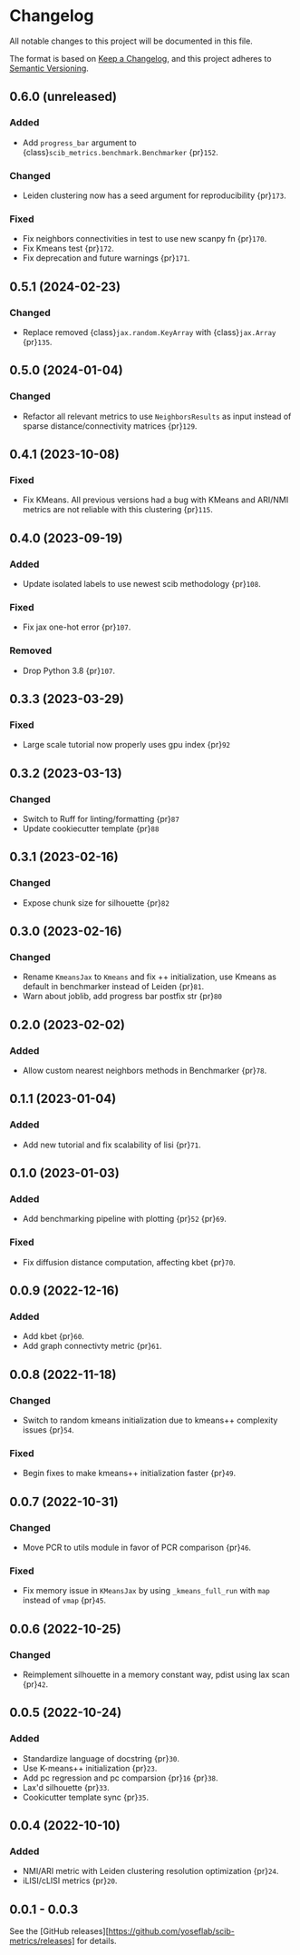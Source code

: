 # Changelog

All notable changes to this project will be documented in this file.

The format is based on [Keep a Changelog][],
and this project adheres to [Semantic Versioning][].

[keep a changelog]: https://keepachangelog.com/en/1.0.0/
[semantic versioning]: https://semver.org/spec/v2.0.0.html

## 0.6.0 (unreleased)

### Added

-   Add `progress_bar` argument to {class}`scib_metrics.benchmark.Benchmarker` {pr}`152`.

### Changed

-   Leiden clustering now has a seed argument for reproducibility {pr}`173`.

### Fixed

-   Fix neighbors connectivities in test to use new scanpy fn {pr}`170`.
-   Fix Kmeans test {pr}`172`.
-   Fix deprecation and future warnings {pr}`171`.

## 0.5.1 (2024-02-23)

### Changed

-   Replace removed {class}`jax.random.KeyArray` with {class}`jax.Array` {pr}`135`.

## 0.5.0 (2024-01-04)

### Changed

-   Refactor all relevant metrics to use `NeighborsResults` as input instead of sparse
    distance/connectivity matrices {pr}`129`.

## 0.4.1 (2023-10-08)

### Fixed

-   Fix KMeans. All previous versions had a bug with KMeans and ARI/NMI metrics are not reliable
    with this clustering {pr}`115`.

## 0.4.0 (2023-09-19)

### Added

-   Update isolated labels to use newest scib methodology {pr}`108`.

### Fixed

-   Fix jax one-hot error {pr}`107`.

### Removed

-   Drop Python 3.8 {pr}`107`.

## 0.3.3 (2023-03-29)

### Fixed

-   Large scale tutorial now properly uses gpu index {pr}`92`

## 0.3.2 (2023-03-13)

### Changed

-   Switch to Ruff for linting/formatting {pr}`87`
-   Update cookiecutter template {pr}`88`

## 0.3.1 (2023-02-16)

### Changed

-   Expose chunk size for silhouette {pr}`82`

## 0.3.0 (2023-02-16)

### Changed

-   Rename `KmeansJax` to `Kmeans` and fix ++ initialization, use Kmeans as default in benchmarker instead of Leiden {pr}`81`.
-   Warn about joblib, add progress bar postfix str {pr}`80`

## 0.2.0 (2023-02-02)

### Added

-   Allow custom nearest neighbors methods in Benchmarker {pr}`78`.

## 0.1.1 (2023-01-04)

### Added

-   Add new tutorial and fix scalability of lisi {pr}`71`.

## 0.1.0 (2023-01-03)

### Added

-   Add benchmarking pipeline with plotting {pr}`52` {pr}`69`.

### Fixed

-   Fix diffusion distance computation, affecting kbet {pr}`70`.

## 0.0.9 (2022-12-16)

### Added

-   Add kbet {pr}`60`.
-   Add graph connectivty metric {pr}`61`.

## 0.0.8 (2022-11-18)

### Changed

-   Switch to random kmeans initialization due to kmeans++ complexity issues {pr}`54`.

### Fixed

-   Begin fixes to make kmeans++ initialization faster {pr}`49`.

## 0.0.7 (2022-10-31)

### Changed

-   Move PCR to utils module in favor of PCR comparison {pr}`46`.

### Fixed

-   Fix memory issue in `KMeansJax` by using `_kmeans_full_run` with `map` instead of `vmap` {pr}`45`.

## 0.0.6 (2022-10-25)

### Changed

-   Reimplement silhouette in a memory constant way, pdist using lax scan {pr}`42`.

## 0.0.5 (2022-10-24)

### Added

-   Standardize language of docstring {pr}`30`.
-   Use K-means++ initialization {pr}`23`.
-   Add pc regression and pc comparsion {pr}`16` {pr}`38`.
-   Lax'd silhouette {pr}`33`.
-   Cookicutter template sync {pr}`35`.

## 0.0.4 (2022-10-10)

### Added

-   NMI/ARI metric with Leiden clustering resolution optimization {pr}`24`.
-   iLISI/cLISI metrics {pr}`20`.

## 0.0.1 - 0.0.3

See the [GitHub releases][https://github.com/yoseflab/scib-metrics/releases] for details.
